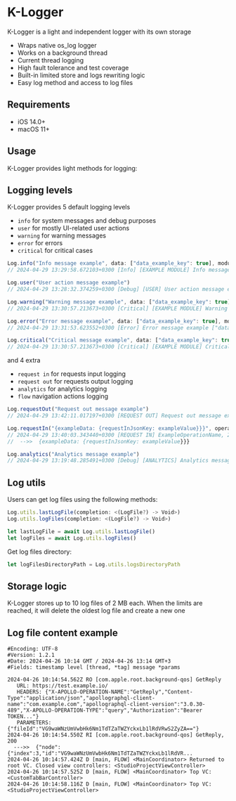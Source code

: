 # K-Logger
K-Logger is a light and independent logger with its own storage
- Wraps native os_log logger
- Works on a background thread
- Current thread logging
- High fault tolerance and test coverage
- Built-in limited store and logs rewriting logic
- Easy log method and access to log files

## Requirements
- iOS 14.0+
- macOS 11+

## Usage
K-Logger provides light methods for logging:


## Logging levels
K-Logger provides 5 default logging levels

- `info` for system messages and debug purposes
- `user` for mostly UI-related user actions
- `warning` for warning messages
- `error` for errors
- `critical` for critical cases

```js
Log.info("Info message example", data: ["data_example_key": true], module: "EXAMPLE MODULE")
// 2024-04-29 13:29:58.672103+0300 [Info] [EXAMPLE MODULE] Info message example ["data_example_key": true]

Log.user("User action message example")
// 2024-04-29 13:28:32.374259+0300 [Debug] [USER] User action message example

Log.warning("Warning message example", data: ["data_example_key": true], module: "EXAMPLE MODULE")
// 2024-04-29 13:30:57.213673+0300 [Critical] [EXAMPLE MODULE] Warning message example ["data_example_key": true]

Log.error("Error message example", data: ["data_example_key": true], module: nil)
// 2024-04-29 13:31:53.623552+0300 [Error] Error message example ["data_example_key": true]

Log.critical("Critical message example", data: ["data_example_key": true], module: "EXAMPLE MODULE")
// 2024-04-29 13:30:57.213673+0300 [Critical] [EXAMPLE MODULE] Critical message example ["data_example_key": true]
```

and 4 extra
- `request in` for requests input logging
- `request out` for requests output logging
- `analytics` for analytics logging
- `flow` navigation actions logging

```js
Log.requestOut("Request out message example")
// 2024-04-29 13:42:11.017197+0300 [REQUEST OUT] Request out message example

Log.requestIn("{exampleData: {requestInJsonKey: exampleValue}}}", operationName: "ExampleOperationName", statusCode: 200)
// 2024-04-29 13:40:03.343440+0300 [REQUEST IN] ExampleOperationName, 200
//  -->>  {exampleData: {requestInJsonKey: exampleValue}}}

Log.analytics("Analytics message example")
// 2024-04-29 13:19:48.285491+0300 [Debug] [ANALYTICS] Analytics message example
```

## Log utils
Users can get log files using the following methods:
```js
Log.utils.lastLogFile(completion: <(LogFile?) -> Void>)
Log.utils.logFiles(completion: <(LogFile?) -> Void>)

let lastLogFile = await Log.utils.lastLogFile()
let logFiles = await Log.utils.logFiles()
```

Get log files directory:
```js
let logFilesDirectoryPath = Log.utils.logsDirectoryPath
```
## Storage logic
K-Logger stores up to 10 log files of 2 MB each.
When the limits are reached, it will delete the oldest log file and create a new one

## Log file content example
```
#Encoding: UTF-8
#Version: 1.2.1
#Date: 2024-04-26 10:14 GMT / 2024-04-26 13:14 GMT+3
#Fields: timestamp level [thread, *tag] message *params

2024-04-26 10:14:54.562Z RO [com.apple.root.background-qos] GetReply
   URL: https://test.example.io/
   HEADERS: {"X-APOLLO-OPERATION-NAME":"GetReply","Content-Type":"application/json","apollographql-client-name":"com.example.com","apollographql-client-version":"3.0.30-489","X-APOLLO-OPERATION-TYPE":"query","Authorization":"Bearer TOKEN..."}
   PARAMETERS: {"fileId":"VG9waWNzUmVwbHk6Nm1TdTZaTWZYckxLb1lRdVRwS2ZyZA=="}
2024-04-26 10:14:54.550Z RI [com.apple.root.background-qos] GetReply, 200
  --->>  {"node":{"index":3,"id":"VG9waWNzUmVwbHk6Nm1TdTZaTWZYckxLb1lRdVR...
2024-04-26 10:14:57.424Z D [main, FLOW] <MainCoordinator> Returned to root VC. Closed view controllers: <StudioProjectViewController>
2024-04-26 10:14:57.525Z D [main, FLOW] <MainCoordinator> Top VC: <CustomTabBarController>
2024-04-26 10:14:58.116Z D [main, FLOW] <MainCoordinator> Top VC: <StudioProjectViewController>
```
